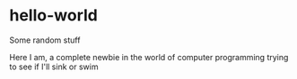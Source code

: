 # hello-world
Some random stuff

Here I am, a complete newbie
in the world of computer programming
trying to see if I'll sink or swim
